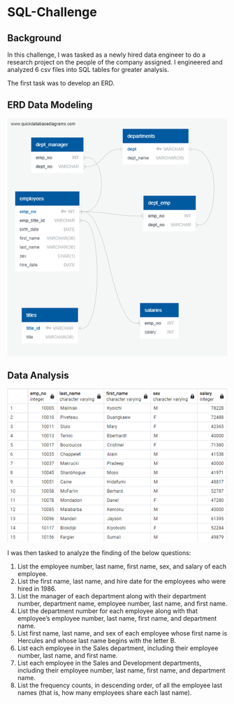 # SQL-Challenge

## Background
  In this challenge, I was tasked as a newly hired data engineer to do a research project on the people of the company assigned.
  I engineered and analyzed 6 csv files into SQL tables for greater analysis.

The first task was to develop an ERD.
## ERD Data Modeling
  ![Alt Text](https://github.com/TaylorGriggs/SQL-Challenge/blob/main/EmployeeSQL/data/ERD.png)

## Data Analysis
  ![Alt Text](https://github.com/TaylorGriggs/SQL-Challenge/blob/main/EmployeeSQL/data/Query1.png)

I was then tasked to analyze the finding of the below questions:
1. List the employee number, last name, first name, sex, and salary of each employee.
2. List the first name, last name, and hire date for the employees who were hired in 1986.
3. List the manager of each department along with their department number, department name, employee number, last name, and first name.
4. List the department number for each employee along with that employee’s employee number, last name, first name, and department name.
5. List first name, last name, and sex of each employee whose first name is Hercules and whose last name begins with the letter B.
6. List each employee in the Sales department, including their employee number, last name, and first name.
7. List each employee in the Sales and Development departments, including their employee number, last name, first name, and department name.
8. List the frequency counts, in descending order, of all the employee last names (that is, how many employees share each last name).
